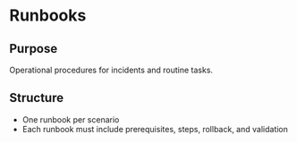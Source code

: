 # Runbooks

## Purpose
Operational procedures for incidents and routine tasks.

## Structure
- One runbook per scenario
- Each runbook must include prerequisites, steps, rollback, and validation
